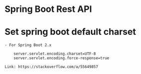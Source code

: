 # Spring Boot Rest API

# Set spring boot default charset
	
	- For Spring Boot 2.x

		server.servlet.encoding.charset=UTF-8
		server.servlet.encoding.force-response=true

	Link: https://stackoverflow.com/a/55649857
